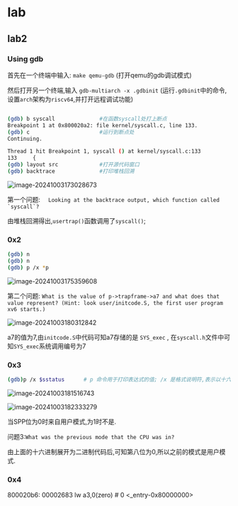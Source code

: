 # lab

## lab2

### Using gdb

首先在一个终端中输入: `make qemu-gdb` (打开qemu的gdb调试模式)

然后打开另一个终端,输入 `gdb-multiarch -x .gdbinit` (运行`.gdbinit`中的命令,设置`arch`架构为`riscv64`,并打开远程调试功能)

````bash

(gdb) b syscall              #在函数syscall处打上断点
Breakpoint 1 at 0x800020a2: file kernel/syscall.c, line 133.
(gdb) c                      #运行到断点处
Continuing.

Thread 1 hit Breakpoint 1, syscall () at kernel/syscall.c:133
133     {
(gdb) layout src             #打开源代码窗口
(gdb) backtrace              #打印堆栈回溯
````

![image-20241003173028673](../../../AppData/Roaming/Typora/typora-user-images/image-20241003173028673.png)

第一个问题: ```   Looking at the backtrace output, which function called `syscall`?  ```

由堆栈回溯得出,`usertrap()`函数调用了`syscall()`;

### 0x2

```bash
(gdb) n
(gdb) n
(gdb) p /x *p
```

![image-20241003175359608](../../../AppData/Roaming/Typora/typora-user-images/image-20241003175359608.png)

第二个问题: `What is the value of p->trapframe->a7 and what does that value represent? (Hint: look user/initcode.S, the first user program xv6 starts.)`

![image-20241003180312842](../../../AppData/Roaming/Typora/typora-user-images/image-20241003180312842.png)

a7的值为7,由`initcode.S`中代码可知a7存储的是 `SYS_exec` , 在`syscall.h`文件中可知`SYS_exec`系统调用编号为7

### 0x3

```bash
(gdb)p /x $sstatus      # p 命令用于打印表达式的值; /x 是格式说明符,表示以十六进制格式显示结果; $sstatus 是寄存器                           的名称
```

![image-20241003181516743](../../../AppData/Roaming/Typora/typora-user-images/image-20241003181516743.png)

![image-20241003182333279](../../../AppData/Roaming/Typora/typora-user-images/image-20241003182333279.png)

当SPP位为0时来自用户模式,为1时不是.

问题3:`What was the previous mode that the CPU was in?`

由上面的十六进制展开为二进制代码后,可知第八位为0,所以之前的模式是用户模式.

### 0x4

800020b6:	00002683          	lw	a3,0(zero) # 0 <_entry-0x80000000>

